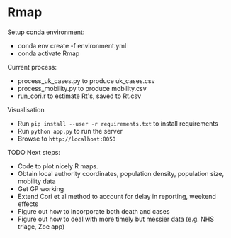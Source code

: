 # Rmap

Setup conda environment:
* conda env create -f environment.yml
* conda activate Rmap

Current process:
* process_uk_cases.py to produce uk_cases.csv
* process_mobility.py to produce mobility.csv
* run_cori.r to estimate Rt's, saved to Rt.csv

Visualisation
* Run `pip install --user -r requirements.txt` to install requirements
* Run `python app.py` to run the server
* Browse to `http://localhost:8050`

TODO Next steps:
* Code to plot nicely R maps.
* Obtain local authority coordinates, population density, population size, mobility data
* Get GP working
* Extend Cori et al method to account for delay in reporting, weekend effects
* Figure out how to incorporate both death and cases
* Figure out how to deal with more timely but messier data (e.g. NHS triage, Zoe app)
